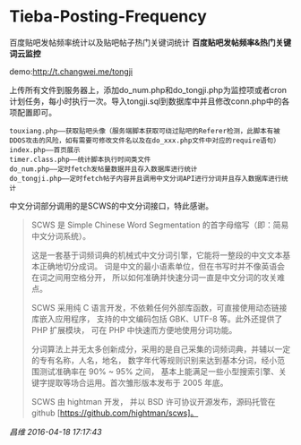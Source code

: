 # Tieba-Posting-Frequency
百度贴吧发帖频率统计以及贴吧帖子热门关键词统计
**百度贴吧发帖频率&热门关键词云监控**

demo:http://t.changwei.me/tongji

上传所有文件到服务器上，添加do_num.php和do_tongji.php为监控项或者cron计划任务，每小时执行一次。导入tongji.sql到数据库中并且修改conn.php中的各项配置即可。

    touxiang.php——获取贴吧头像（服务端脚本获取可绕过贴吧的Referer检测，此脚本有被DDOS攻击的风险，如有需要可修改文件名以及在do_xxx.php文件中对应的require语句）
    index.php——首页展示
    timer.class.php——统计脚本执行时间类文件
    do_num.php——定时fetch发帖量数据并且存入数据库进行统计
    do_tongji.php——定时fetch帖子内容并且调用中文分词API进行分词并且存入数据库进行统计

中文分词部分调用的是SCWS的中文分词接口，特此感谢。

> SCWS 是 Simple Chinese Word Segmentation 的首字母缩写（即：简易中文分词系统）。
> 
> 这是一套基于词频词典的机械式中文分词引擎，它能将一整段的中文文本基本正确地切分成词。
> 词是中文的最小语素单位，但在书写时并不像英语会在词之间用空格分开， 所以如何准确并快速分词一直是中文分词的攻关难点。
> 
> SCWS 采用纯 C 语言开发，不依赖任何外部库函数，可直接使用动态链接库嵌入应用程序， 支持的中文编码包括 GBK、UTF-8
> 等。此外还提供了 PHP 扩展模块， 可在 PHP 中快速而方便地使用分词功能。
> 
> 分词算法上并无太多创新成分，采用的是自己采集的词频词典，并辅以一定的专有名称，人名，地名，
> 数字年代等规则识别来达到基本分词，经小范围测试准确率在 90% ~ 95% 之间，
> 基本上能满足一些小型搜索引擎、关键字提取等场合运用。首次雏形版本发布于 2005 年底。
> 
> SCWS 由 hightman 开发， 并以 BSD 许可协议开源发布，源码托管在 github
> [https://github.com/hightman/scws]。


*昌维 2016-04-18 17:17:43*

